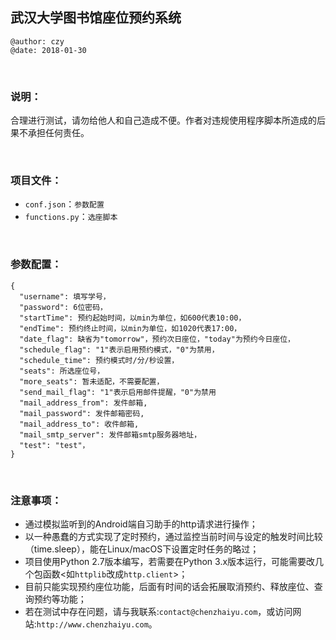 ## 武汉大学图书馆座位预约系统
```
@author: czy
@date: 2018-01-30
```
&nbsp;

### 说明：
合理进行测试，请勿给他人和自己造成不便。作者对违规使用程序脚本所造成的后果不承担任何责任。

&nbsp;

### 项目文件：
- `conf.json`：`参数配置`
- `functions.py`：`选座脚本`

&nbsp;

### 参数配置：
```
{
  "username": 填写学号，
  "password": 6位密码，
  "startTime": 预约起始时间，以min为单位，如600代表10:00，
  "endTime": 预约终止时间，以min为单位，如1020代表17:00，
  "date_flag": 缺省为"tomorrow"，预约次日座位，"today"为预约今日座位，
  "schedule_flag": "1"表示启用预约模式，"0"为禁用，
  "schedule_time": 预约模式时/分/秒设置，
  "seats": 所选座位号，
  "more_seats": 暂未适配，不需要配置，
  "send_mail_flag": "1"表示启用邮件提醒，"0"为禁用
  "mail_address_from": 发件邮箱,
  "mail_password": 发件邮箱密码,
  "mail_address_to": 收件邮箱,
  "mail_smtp_server": 发件邮箱smtp服务器地址，
  "test": "test"，
}
```
&nbsp;

### 注意事项：
- 通过模拟监听到的Android端自习助手的http请求进行操作；
- 以一种愚蠢的方式实现了定时预约，通过监控当前时间与设定的触发时间比较（time.sleep），能在Linux/macOS下设置定时任务的略过；
- 项目使用Python 2.7版本编写，若需要在Python 3.x版本运行，可能需要改几个包函数<如`httplib`改成`http.client`>；
- 目前只能实现预约座位功能，后面有时间的话会拓展取消预约、释放座位、查询预约等功能；
- 若在测试中存在问题，请与我联系:`contact@chenzhaiyu.com`，或访问网站:`http://www.chenzhaiyu.com`。

